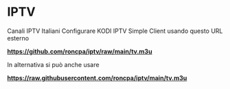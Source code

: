 # IPTV
Canali IPTV Italiani
Configurare KODI IPTV Simple Client usando questo URL esterno

  **https://github.com/roncpa/iptv/raw/main/tv.m3u**

In alternativa si può anche usare

  **https://raw.githubusercontent.com/roncpa/iptv/main/tv.m3u**
